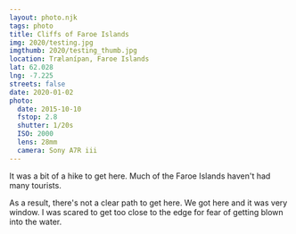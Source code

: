 ```yaml
---
layout: photo.njk
tags: photo
title: Cliffs of Faroe Islands
img: 2020/testing.jpg
imgthumb: 2020/testing_thumb.jpg
location: Trælanípan, Faroe Islands
lat: 62.028
lng: -7.225
streets: false
date: 2020-01-02
photo:
  date: 2015-10-10
  fstop: 2.8
  shutter: 1/20s
  ISO: 2000
  lens: 28mm
  camera: Sony A7R iii
---
```


It was a bit of a hike to get here. Much of the Faroe Islands haven't had many tourists. 

As a result, there's not a clear path to get here. We got here and it was very window. I was scared to get too close to the edge for fear of getting blown into the water.

